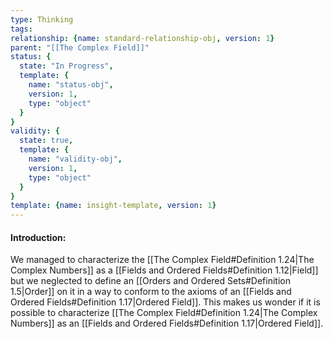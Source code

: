 ```yaml
---
type: Thinking
tags:
relationship: {name: standard-relationship-obj, version: 1}
parent: "[[The Complex Field]]"
status: {
  state: "In Progress",
  template: {
    name: "status-obj",
    version: 1,
    type: "object"
  }
}
validity: {
  state: true,
  template: {
    name: "validity-obj",
    version: 1,
    type: "object"
  }
}
template: {name: insight-template, version: 1}
---
```


#### Introduction:
We managed to characterize the [[The Complex Field#Definition 1.24|The Complex Numbers]] as a [[Fields and Ordered Fields#Definition 1.12|Field]] but we neglected to define an [[Orders and Ordered Sets#Definition 1.5|Order]] on it in a way to conform to the axioms of an [[Fields and Ordered Fields#Definition 1.17|Ordered Field]]. This makes us wonder if it is possible to characterize [[The Complex Field#Definition 1.24|The Complex Numbers]] as an [[Fields and Ordered Fields#Definition 1.17|Ordered Field]].